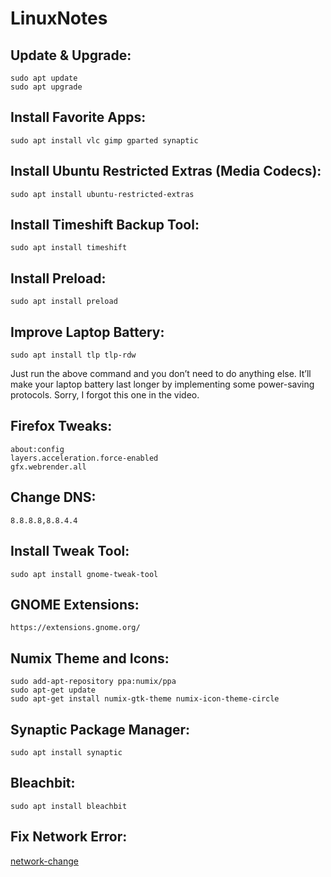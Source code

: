# LinuxNotes

## Update & Upgrade:
```
sudo apt update
sudo apt upgrade
```

## Install Favorite Apps:
`sudo apt install vlc gimp gparted synaptic`

## Install Ubuntu Restricted Extras (Media Codecs):
`sudo apt install ubuntu-restricted-extras`

## Install Timeshift Backup Tool:
`sudo apt install timeshift`

## Install Preload:
`sudo apt install preload`

## Improve Laptop Battery:
`sudo apt install tlp tlp-rdw`

Just run the above command and you don’t need to do anything else. It’ll make your laptop battery last longer by implementing some power-saving protocols. Sorry, I forgot this one in the video. 

## Firefox Tweaks:
```
about:config
layers.acceleration.force-enabled
gfx.webrender.all
```
## Change DNS:
`8.8.8.8,8.8.4.4`

## Install Tweak Tool:
`sudo apt install gnome-tweak-tool`

## GNOME Extensions:
`https://extensions.gnome.org/​`

## Numix Theme and Icons:
```
sudo add-apt-repository ppa:numix/ppa
sudo apt-get update
sudo apt-get install numix-gtk-theme numix-icon-theme-circle
```

## Synaptic Package Manager:
`sudo apt install synaptic`

## Bleachbit:
`sudo apt install bleachbit`

## Fix Network Error:
[network-change](https://itsfoss.com/network-change-detected/)
